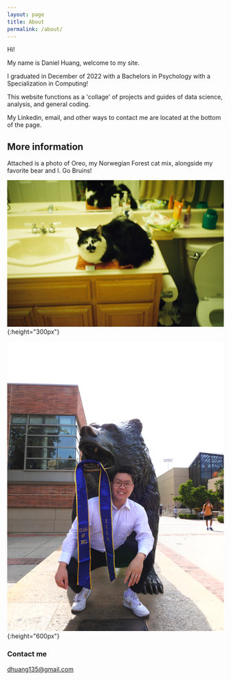 ```yaml
---
layout: page
title: About
permalink: /about/
---
```

Hi! 

My name is Daniel Huang, welcome to my site.

I graduated in December of 2022 with a Bachelors in Psychology with a Specialization in Computing!

This website functions as a 'collage' of projects and guides of data science, analysis, and general coding. 

My Linkedin, email, and other ways to contact me are located at the bottom of the page. 

## More information

Attached is a photo of Oreo, my Norwegian Forest cat mix, alongside my favorite bear and I. Go Bruins!

![](/images/meowmeow.jpg){:height="300px"}

![](/images/pfpprof.JPG){:height="600px"}


### Contact me

[dhuang135@gmail.com](mailto:dhuang135@gmail.com)